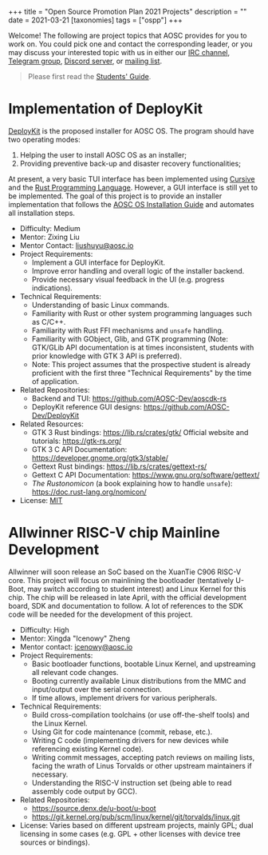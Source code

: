 +++
title = "Open Source Promotion Plan 2021 Projects"
description = ""
date = 2021-03-21
[taxonomies]
tags = ["ospp"]
+++

Welcome! The following are project topics that AOSC provides for you to work on. You could pick one and contact the corresponding leader, or you may discuss your interested topic with us in either our [IRC channel][irc], [Telegram group][tg], [Discord server][discord], or [mailing list][mlist].

> Please first read the [Students' Guide][guide].

[irc]: ###
[tg]: https://t.me/joinchat/BMnG9zvfjCgZUTIAoycKkg
[discord]: https://discord.gg/VYPHgt9
[mlist]: mailto:discussions@aosc.io
[guide]: https://summer.iscas.ac.cn/help/en/student/

# Implementation of DeployKit

[DeployKit][dk] is the proposed installer for AOSC OS. The program should have two operating modes:

1. Helping the user to install AOSC OS as an installer;
2. Providing preventive back-up and disaster recovery functionalities;

At present, a very basic TUI interface has been implemented using [Cursive][cursive] and the [Rust Programming Language][rust]. However, a GUI interface is still yet to be implemented. The goal of this project is to provide an installer implementation that follows the [AOSC OS Installation Guide][inst-guide] and automates all installation steps.

- Difficulty: Medium
- Mentor: Zixing Liu
- Mentor Contact: liushuyu@aosc.io
- Project Requirements:
  - Implement a GUI interface for DeployKit.
  - Improve error handling and overall logic of the installer backend.
  - Provide necessary visual feedback in the UI (e.g. progress indications).
- Technical Requirements:
  - Understanding of basic Linux commands.
  - Familiarity with Rust or other system programming languages such as C/C++.
  - Familiarity with Rust FFI mechanisms and `unsafe` handling.
  - Familiarity with GObject, Glib, and GTK programming (Note: GTK/GLib API documentation is at times inconsistent, students with prior knowledge with GTK 3 API is preferred).
  - Note: This project assumes that the prospective student is already proficient with the first three "Technical Requirements" by the time of application.
- Related Repositories:
  - Backend and TUI: https://github.com/AOSC-Dev/aoscdk-rs
  - DeployKit reference GUI designs: https://github.com/AOSC-Dev/DeployKit
- Related Resources:
  - GTK 3 Rust bindings: https://lib.rs/crates/gtk/ Official website and tutorials: https://gtk-rs.org/
  - GTK 3 C API Documentation: https://developer.gnome.org/gtk3/stable/
  - Gettext Rust bindings: https://lib.rs/crates/gettext-rs/
  - Gettext C API Documentation: https://www.gnu.org/software/gettext/
  - _The Rustonomicon_ (a book explaining how to handle `unsafe`): https://doc.rust-lang.org/nomicon/
- License: [MIT](https://github.com/AOSC-Dev/DeployKit/blob/master/COPYING)

[dk]: https://github.com/AOSC-Dev/aoscdk-rs
[cursive]: https://lib.rs/crates/cursive
[gtk]: https://www.gtk.org/
[rust]: https://rust-lang.org
[inst-guide]: @/aosc-os/installation/amd64.md

# Allwinner RISC-V chip Mainline Development

Allwinner will soon release an SoC based on the XuanTie C906 RISC-V core. This project will focus on mainlining the bootloader (tentatively U-Boot, may switch according to student interest) and Linux Kernel for this chip. The chip will be released in late April, with the official development board, SDK and documentation to follow. A lot of references to the SDK code will be needed for the development of this project.

- Difficulty: High
- Mentor: Xingda "Icenowy" Zheng
- Mentor contact: icenowy@aosc.io
- Project Requirements:
  - Basic bootloader functions, bootable Linux Kernel, and upstreaming all relevant code changes.
  - Booting currently available Linux distributions from the MMC and input/output over the serial connection.
  - If time allows, implement drivers for various peripherals.
- Technical Requirements:
  - Build cross-compilation toolchains (or use off-the-shelf tools) and the Linux Kernel.
  - Using Git for code maintenance (commit, rebase, etc.).
  - Writing C code (implementing drivers for new devices while referencing existing Kernel code).
  - Writing commit messages, accepting patch reviews on mailing lists, facing the wrath of Linus Torvalds or other upstream maintainers if necessary.
  - Understanding the RISC-V instruction set (being able to read assembly code output by GCC).
- Related Repositories:
  - https://source.denx.de/u-boot/u-boot
  - https://git.kernel.org/pub/scm/linux/kernel/git/torvalds/linux.git
- License: Varies based on different upstream projects, mainly GPL; dual licensing in some cases (e.g. GPL + other licenses with device tree sources or bindings).
